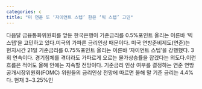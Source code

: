 ```yaml
---
categories: c
title: "미 연준 또 ‘자이언트 스텝’ 한은 ‘빅 스텝’ 고민"
---
```

다음달 금융통화위원회를 앞둔 한국은행이 기준금리를 0.5%포인트 올리는 이른바 ‘빅 스텝’을 고민하고 있다.미국의 가파른 금리인상 때문이다. 미국 연방준비제도(연준)는 현지시간 21일 기준금리를 0.75%포인트 올리는 이른바 ‘자이언트 스텝’을 강행했다. 3회 연속이다. 경기침체를 겪더라도 가파르게 오르는 물가상승률을 잡겠다는 의도다.이런 흐름은 적어도 올해 안에는 지속할 전망이다. 기준금리 인상 여부를 결정하는 연준 연방공개시장위원회(FOMC) 위원들의 금리인상 전망에 따르면 올해 말 기준 금리는 4.4%다. 현재 3~3.25%인
